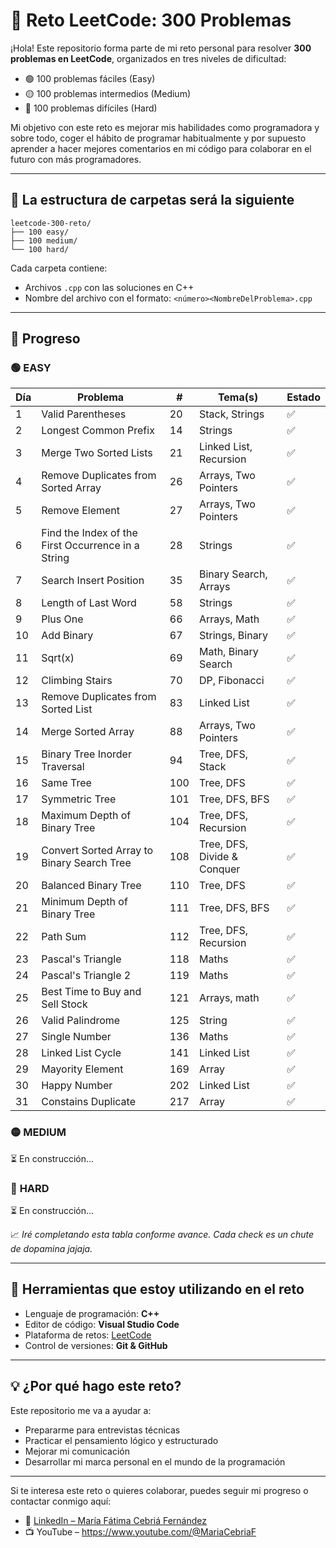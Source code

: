  # 🧠 Reto LeetCode: 300 Problemas

¡Hola! Este repositorio forma parte de mi reto personal para resolver **300 problemas en LeetCode**, organizados en tres niveles de dificultad:

- 🟢 100 problemas fáciles (Easy)
- 🟡 100 problemas intermedios (Medium)
- 🔴 100 problemas difíciles (Hard)

Mi objetivo con este reto es mejorar mis habilidades como programadora y sobre todo, coger el hábito de programar habitualmente y por supuesto aprender
a hacer mejores comentarios en mi código para colaborar en el futuro con más programadores. 

---

## 📁 La estructura de carpetas será la siguiente

```
leetcode-300-reto/
├── 100 easy/
├── 100 medium/
└── 100 hard/
```

Cada carpeta contiene:
- Archivos `.cpp` con las soluciones en C++ 
- Nombre del archivo con el formato: `<número><NombreDelProblema>.cpp`

---

## 🚀 Progreso
### 🟢 **EASY** 

| Día | Problema                                       | #   | Tema(s)                     | Estado |
|-----|------------------------------------------------|-----|-----------------------------|--------|
| 1   | Valid Parentheses                              | 20  | Stack, Strings              | ✅     |
| 2   | Longest Common Prefix                          | 14  | Strings                     | ✅     |
| 3   | Merge Two Sorted Lists                         | 21  | Linked List, Recursion      | ✅     |
| 4   | Remove Duplicates from Sorted Array            | 26  | Arrays, Two Pointers        | ✅     |
| 5   | Remove Element                                 | 27  | Arrays, Two Pointers        | ✅     |
| 6   | Find the Index of the First Occurrence in a String | 28  | Strings                 | ✅     |
| 7   | Search Insert Position                         | 35  | Binary Search, Arrays       | ✅     |
| 8   | Length of Last Word                            | 58  | Strings                     | ✅     |
| 9   | Plus One                                       | 66  | Arrays, Math                | ✅     |
| 10  | Add Binary                                     | 67  | Strings, Binary             | ✅     |
| 11  | Sqrt(x)                                        | 69  | Math, Binary Search         | ✅     |
| 12  | Climbing Stairs                                | 70  | DP, Fibonacci               | ✅     |
| 13  | Remove Duplicates from Sorted List             | 83  | Linked List                 | ✅     |
| 14  | Merge Sorted Array                             | 88  | Arrays, Two Pointers        | ✅     |
| 15  | Binary Tree Inorder Traversal                  | 94  | Tree, DFS, Stack            | ✅     |
| 16  | Same Tree                                      | 100 | Tree, DFS                   | ✅     |
| 17  | Symmetric Tree                                 | 101 | Tree, DFS, BFS              | ✅     |
| 18  | Maximum Depth of Binary Tree                   | 104 | Tree, DFS, Recursion        | ✅     |
| 19  | Convert Sorted Array to Binary Search Tree     | 108 | Tree, DFS, Divide & Conquer | ✅     |
| 20  | Balanced Binary Tree                           | 110 | Tree, DFS                   | ✅     |
| 21  | Minimum Depth of Binary Tree                   | 111 | Tree, DFS, BFS              | ✅     |
| 22  | Path Sum                                       | 112 | Tree, DFS, Recursion        | ✅     |
| 23  | Pascal's Triangle                              | 118 | Maths                       | ✅     |
| 24  | Pascal's Triangle 2                            | 119 | Maths                       | ✅     |
| 25  | Best Time to Buy and Sell Stock                | 121 | Arrays, math                | ✅     |
| 26  | Valid Palindrome                               | 125 | String                      | ✅     |
| 27  | Single Number                                  | 136 | Maths                       | ✅     |
| 28  | Linked List  Cycle                             | 141 | Linked List                 | ✅     |
| 29  | Mayority Element                               | 169 | Array                       | ✅     |
| 30  | Happy Number                                   | 202 | Linked List                 | ✅     |
| 31  | Constains Duplicate                            | 217 | Array                       | ✅     |










### 🟡 **MEDIUM**
 ⏳  En construcción...

### 🔴 **HARD**
 ⏳ En construcción... 



📈 *Iré completando esta tabla conforme avance. Cada check es un chute de dopamina jajaja.*

---

## 🧰 Herramientas que estoy utilizando en el reto

- Lenguaje de programación: **C++** 
- Editor de código: **Visual Studio Code**
- Plataforma de retos: [LeetCode](https://leetcode.com)
- Control de versiones: **Git & GitHub**

---

## 💡 ¿Por qué hago este reto?

Este repositorio me va a ayudar a:

- Prepararme para entrevistas técnicas
- Practicar el pensamiento lógico y estructurado
- Mejorar mi comunicación
- Desarrollar mi marca personal en el mundo de la programación


---

Si te interesa este reto o quieres colaborar, puedes seguir mi progreso o contactar conmigo aquí:

- 🔗 [LinkedIn – María Fátima Cebriá Fernández](https://www.linkedin.com/in/maría-fátima-cebriá-fernández-2219a632a/)
- 📺 YouTube – https://www.youtube.com/@MariaCebriaF

